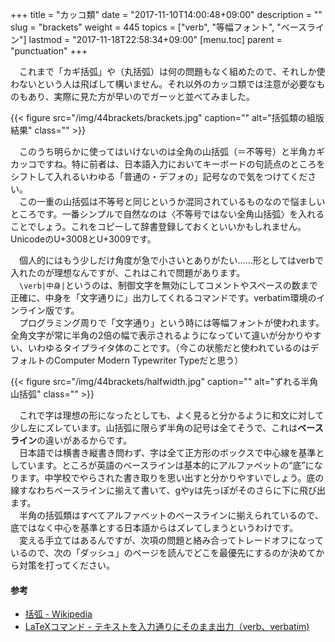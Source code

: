 +++
title = "カッコ類"
date = "2017-11-10T14:00:48+09:00"
description = ""
slug = "brackets"
weight = 445
topics = ["verb", "等幅フォント", "ベースライン"]
lastmod = "2017-11-18T22:58:34+09:00"
[menu.toc]
    parent = "punctuation"
+++

&#x3000;これまで「カギ括弧」や（丸括弧）は何の問題もなく組めたので、それしか使わないという人は飛ばして構いません。それ以外のカッコ類では注意が必要なものもあり、実際に見た方が早いのでガーッと並べてみました。

{{< figure src="/img/44brackets/brackets.jpg" caption="" alt="括弧類の組版結果" class="" >}}

　このうち明らかに使ってはいけないのは全角の山括弧（＝不等号）と半角カギカッコですね。特に前者は、日本語入力においてキーボードの句読点のところをシフトして入れるいわゆる「普通の・デフォの」記号なので気をつけてください。  
　この一重の山括弧は不等号と同じというか混同されているものなので悩ましいところです。一番シンプルで自然なのは〈不等号ではない全角山括弧〉を入れることでしょう。これをコピーして辞書登録しておくといいかもしれません。UnicodeのU+3008とU+3009です。

　個人的にはもう少しだけ角度が急で小さいとありがたい……形としてはverbで入れたのが理想なんですが、これはこれで問題があります。  
　`\verb|中身|`というのは、制御文字を無効にしてコメントやスペースの数まで正確に、中身を「文字通りに」出力してくれるコマンドです。verbatim環境のインライン版です。  
　プログラミング周りで「文字通り」という時には等幅フォントが使われます。全角文字が常に半角の2倍の幅で表示されるようになっていて違いが分かりやすい、いわゆるタイプライタ体のことです。（今この状態だと使われているのはデフォルトのComputer Modern Typewriter Typeだと思う）

{{< figure src="/img/44brackets/halfwidth.jpg" caption="" alt="ずれる半角山括弧" class="" >}}

　これで字は理想の形になったとしても、よく見ると分かるように和文に対して少し左にズレています。山括弧に限らず半角の記号は全てそうで、これは**ベースライン**の違いがあるからです。  
　日本語では横書き縦書き問わず、字は全て正方形のボックスで中心線を基準としています。ところが英語のベースラインは基本的にアルファベットの“底”になります。中学校でやらされた書き取りを思い出すと分かりやすいでしょう。底の線すなわちベースラインに揃えて書いて、gやyは先っぽがそのさらに下に飛び出ます。  
　半角の括弧類はすべてアルファベットのベースラインに揃えられているので、底ではなく中心を基準とする日本語からはズレてしまうというわけです。  
　変える手立てはあるんですが、次項の問題と絡み合ってトレードオフになっているので、次の「ダッシュ」のページを読んでどこを最優先にするのか決めてから対策を打ってください。

#### 参考
- [括弧 - Wikipedia](https://ja.wikipedia.org/wiki/%E6%8B%AC%E5%BC%A7)
- [LaTeXコマンド - テキストを入力通りにそのまま出力（verb、verbatim)](https://medemanabu.net/latex/verb-verbatim/)